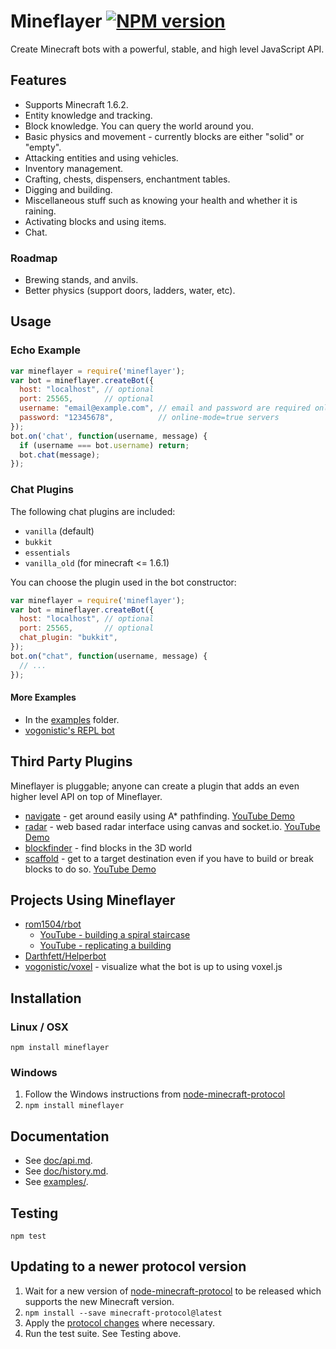 # Mineflayer [![NPM version](https://badge.fury.io/js/mineflayer.png)](http://badge.fury.io/js/mineflayer)

Create Minecraft bots with a powerful, stable, and high level JavaScript API.

## Features

 * Supports Minecraft 1.6.2.
 * Entity knowledge and tracking.
 * Block knowledge. You can query the world around you.
 * Basic physics and movement - currently blocks are either "solid" or "empty".
 * Attacking entities and using vehicles.
 * Inventory management.
 * Crafting, chests, dispensers, enchantment tables.
 * Digging and building.
 * Miscellaneous stuff such as knowing your health and whether it is raining.
 * Activating blocks and using items.
 * Chat.

### Roadmap

 * Brewing stands, and anvils.
 * Better physics (support doors, ladders, water, etc).

## Usage

### Echo Example
```js
var mineflayer = require('mineflayer');
var bot = mineflayer.createBot({
  host: "localhost", // optional
  port: 25565,       // optional
  username: "email@example.com", // email and password are required only for
  password: "12345678",          // online-mode=true servers
});
bot.on('chat', function(username, message) {
  if (username === bot.username) return;
  bot.chat(message);
});
```

### Chat Plugins

The following chat plugins are included:

* `vanilla` (default)
* `bukkit`
* `essentials`
* `vanilla_old` (for minecraft <= 1.6.1)

You can choose the plugin used in the bot constructor:

```js
var mineflayer = require('mineflayer');
var bot = mineflayer.createBot({
  host: "localhost", // optional
  port: 25565,       // optional
  chat_plugin: "bukkit",
});
bot.on("chat", function(username, message) {
  // ...
});
```

#### More Examples

 * In the [examples](https://github.com/superjoe30/mineflayer/tree/master/examples) folder.
 * [vogonistic's REPL bot](https://gist.github.com/4631678)

## Third Party Plugins

Mineflayer is pluggable; anyone can create a plugin that adds an even
higher level API on top of Mineflayer.

 * [navigate](https://github.com/superjoe30/mineflayer-navigate/) - get around
   easily using A* pathfinding. [YouTube Demo](http://www.youtube.com/watch?v=O6lQdmRz8eE)
 * [radar](https://github.com/superjoe30/mineflayer-radar/) - web based radar
   interface using canvas and socket.io. [YouTube Demo](http://www.youtube.com/watch?v=FjDmAfcVulQ)
 * [blockfinder](https://github.com/Darthfett/mineflayer-blockFinder) - find blocks in the 3D world
 * [scaffold](https://github.com/superjoe30/mineflayer-scaffold) - get to
   a target destination even if you have to build or break blocks to do so.
   [YouTube Demo](http://youtu.be/jkg6psMUSE0)

## Projects Using Mineflayer

 * [rom1504/rbot](https://github.com/rom1504/rbot)
   - [YouTube - building a spiral staircase](http://www.youtube.com/watch?v=UM1ZV5200S0)
   - [YouTube - replicating a building](http://www.youtube.com/watch?v=0cQxg9uDnzA)
 * [Darthfett/Helperbot](https://github.com/Darthfett/Helperbot)
 * [vogonistic/voxel](https://github.com/vogonistic/mineflayer-voxel) - visualize what
   the bot is up to using voxel.js

## Installation

### Linux / OSX

`npm install mineflayer`

### Windows

1. Follow the Windows instructions from
   [node-minecraft-protocol](https://github.com/superjoe30/node-minecraft-protocol#windows)
2. `npm install mineflayer`

## Documentation

 * See [doc/api.md](https://github.com/superjoe30/mineflayer/blob/master/doc/api.md).
 * See [doc/history.md](https://github.com/superjoe30/mineflayer/blob/master/doc/history.md).
 * See [examples/](https://github.com/superjoe30/mineflayer/tree/master/examples).

## Testing

`npm test`

## Updating to a newer protocol version

1. Wait for a new version of
   [node-minecraft-protocol](https://github.com/superjoe30/node-minecraft-protocol)
   to be released which supports the new Minecraft version.
2. `npm install --save minecraft-protocol@latest`
3. Apply the [protocol changes](http://wiki.vg/Protocol_History) where necessary.
4. Run the test suite. See Testing above.
